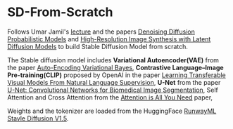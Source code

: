 # SD-From-Scratch

Follows Umar Jamil's [lecture](https://www.youtube.com/watch?v=ZBKpAp_6TGI&t=397s) and the papers [Denoising Diffusion Probabilistic Models](https://arxiv.org/pdf/2006.11239) and [High-Resolution Image Synthesis with Latent Diffusion Models](https://arxiv.org/pdf/2112.10752) to build Stable Diffusion Model from scratch.

The Stable diffusion model includes **Variational Autoencoder(VAE)** from the paper [Auto-Encoding Variational Bayes](https://arxiv.org/pdf/1312.6114), **Contrastive Language–Image Pre-training(CLIP)** proposed by OpenAI in the paper [Learning Transferable Visual Models From Natural Language Supervision](https://arxiv.org/pdf/2103.00020), **U-Net** from the paper [U-Net: Convolutional Networks for Biomedical Image Segmentation](https://arxiv.org/pdf/1505.04597), Self Attention and Cross Attention from the [Attention is All You Need](https://arxiv.org/pdf/1706.03762) paper, 

Weights and the tokenizer are loaded from the HuggingFace [RunwayML Stavle Diffusion V1.5](https://huggingface.co/runwayml/stable-diffusion-v1-5/tree/main).

